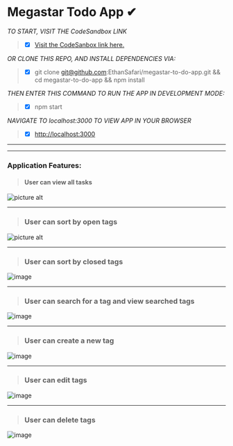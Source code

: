 # Megastar Todo App ✔ # 

_TO START, VISIT THE CodeSandbox LINK_

 > - [x] [Visit the CodeSanbox link here.](https://codesandbox.io/p/github/EthanSafari/megastar-to-do-app/draft/objective-perlman?layout=%257B%2522sidebarPanel%2522%253A%2522EXPLORER%2522%252C%2522rootPanelGroup%2522%253A%257B%2522direction%2522%253A%2522horizontal%2522%252C%2522contentType%2522%253A%2522UNKNOWN%2522%252C%2522type%2522%253A%2522PANEL_GROUP%2522%252C%2522id%2522%253A%2522ROOT_LAYOUT%2522%252C%2522panels%2522%253A%255B%257B%2522type%2522%253A%2522PANEL_GROUP%2522%252C%2522contentType%2522%253A%2522UNKNOWN%2522%252C%2522direction%2522%253A%2522vertical%2522%252C%2522id%2522%253A%2522clkr3kfqh000h3o6ppaqsifx4%2522%252C%2522sizes%2522%253A%255B70.10064411867381%252C29.899355881326187%255D%252C%2522panels%2522%253A%255B%257B%2522type%2522%253A%2522PANEL_GROUP%2522%252C%2522contentType%2522%253A%2522EDITOR%2522%252C%2522direction%2522%253A%2522horizontal%2522%252C%2522id%2522%253A%2522EDITOR%2522%252C%2522panels%2522%253A%255B%257B%2522type%2522%253A%2522PANEL%2522%252C%2522contentType%2522%253A%2522EDITOR%2522%252C%2522id%2522%253A%2522clkr3kfqh000c3o6p4hiz335v%2522%257D%255D%252C%2522sizes%2522%253A%255B100%255D%257D%252C%257B%2522type%2522%253A%2522PANEL_GROUP%2522%252C%2522contentType%2522%253A%2522SHELLS%2522%252C%2522direction%2522%253A%2522horizontal%2522%252C%2522id%2522%253A%2522SHELLS%2522%252C%2522panels%2522%253A%255B%257B%2522type%2522%253A%2522PANEL%2522%252C%2522contentType%2522%253A%2522SHELLS%2522%252C%2522id%2522%253A%2522clkr3kfqh000e3o6pvqt66r5d%2522%257D%255D%252C%2522sizes%2522%253A%255B100%255D%257D%255D%257D%252C%257B%2522type%2522%253A%2522PANEL_GROUP%2522%252C%2522contentType%2522%253A%2522DEVTOOLS%2522%252C%2522direction%2522%253A%2522vertical%2522%252C%2522id%2522%253A%2522DEVTOOLS%2522%252C%2522panels%2522%253A%255B%257B%2522type%2522%253A%2522PANEL%2522%252C%2522contentType%2522%253A%2522DEVTOOLS%2522%252C%2522id%2522%253A%2522clkr3kfqh000g3o6pr4uac2jf%2522%257D%255D%252C%2522sizes%2522%253A%255B100%255D%257D%255D%252C%2522sizes%2522%253A%255B65.48312102874377%252C34.51687897125623%255D%257D%252C%2522tabbedPanels%2522%253A%257B%2522clkr3kfqh000c3o6p4hiz335v%2522%253A%257B%2522id%2522%253A%2522clkr3kfqh000c3o6p4hiz335v%2522%252C%2522activeTabId%2522%253A%2522clkr3kfqh000b3o6pv3wz9shk%2522%252C%2522tabs%2522%253A%255B%257B%2522id%2522%253A%2522clkr3kfqh000b3o6pv3wz9shk%2522%252C%2522mode%2522%253A%2522permanent%2522%252C%2522type%2522%253A%2522FILE%2522%252C%2522filepath%2522%253A%2522%252FREADME.md%2522%252C%2522state%2522%253A%2522IDLE%2522%257D%252C%257B%2522type%2522%253A%2522FILE%2522%252C%2522filepath%2522%253A%2522%252Fsrc%252Fcomponents%252FAddButton.js%2522%252C%2522id%2522%253A%2522clkr44fac00z73o6pi56wmpwa%2522%252C%2522mode%2522%253A%2522permanent%2522%252C%2522state%2522%253A%2522IDLE%2522%257D%252C%257B%2522type%2522%253A%2522FILE%2522%252C%2522filepath%2522%253A%2522%252Fsrc%252Fcomponents%252FTodoForm.js%2522%252C%2522id%2522%253A%2522clkr47x4002iw3o6pa6d9z4cr%2522%252C%2522mode%2522%253A%2522permanent%2522%252C%2522state%2522%253A%2522IDLE%2522%257D%252C%257B%2522type%2522%253A%2522FILE%2522%252C%2522filepath%2522%253A%2522%252Fsrc%252Fstore%252Ftodos.js%2522%252C%2522id%2522%253A%2522clkrc178z023q3o6pxfksxazl%2522%252C%2522mode%2522%253A%2522temporary%2522%252C%2522state%2522%253A%2522IDLE%2522%257D%255D%257D%252C%2522clkr3kfqh000g3o6pr4uac2jf%2522%253A%257B%2522tabs%2522%253A%255B%257B%2522id%2522%253A%2522clkr3kfqh000f3o6p9hc8w5cs%2522%252C%2522mode%2522%253A%2522permanent%2522%252C%2522type%2522%253A%2522TASK_PORT%2522%252C%2522taskId%2522%253A%2522start%2522%252C%2522port%2522%253A3000%252C%2522path%2522%253A%2522%252F%2522%257D%255D%252C%2522id%2522%253A%2522clkr3kfqh000g3o6pr4uac2jf%2522%252C%2522activeTabId%2522%253A%2522clkr3kfqh000f3o6p9hc8w5cs%2522%257D%252C%2522clkr3kfqh000e3o6pvqt66r5d%2522%253A%257B%2522tabs%2522%253A%255B%257B%2522id%2522%253A%2522clkr3kfqh000d3o6pndy83chw%2522%252C%2522mode%2522%253A%2522permanent%2522%252C%2522type%2522%253A%2522TASK_LOG%2522%252C%2522taskId%2522%253A%2522start%2522%257D%255D%252C%2522id%2522%253A%2522clkr3kfqh000e3o6pvqt66r5d%2522%252C%2522activeTabId%2522%253A%2522clkr3kfqh000d3o6pndy83chw%2522%257D%257D%252C%2522showDevtools%2522%253Atrue%252C%2522showShells%2522%253Atrue%252C%2522showSidebar%2522%253Atrue%252C%2522sidebarPanelSize%2522%253A15%257D "Visit the CodeSanbox link here.")

_OR CLONE THIS REPO, AND INSTALL DEPENDENCIES VIA:_

 > - [x] git clone git@github.com:EthanSafari/megastar-to-do-app.git && cd megastar-to-do-app && npm install

_THEN ENTER THIS COMMAND TO RUN THE APP IN DEVELOPMENT MODE:_

 > - [x] npm start

_NAVIGATE TO localhost:3000 TO VIEW APP IN YOUR BROWSER_

> - [x] [http://localhost:3000](http://localhost:3000)

- - - -
- - - -

### Application Features: ###
> #### User can view all tasks #### 
![picture alt](https://github.com/EthanSafari/megastar-to-do-app/assets/94498213/3cc30338-482d-4d9b-9963-9757b5d6b015)

- - - -

>  ### User can sort by open tags ### 
![picture alt](https://github.com/EthanSafari/megastar-to-do-app/assets/94498213/88803476-752f-4de8-95ae-eabf0389efef)

- - - -

>  ### User can sort by closed tags ### 
![image](https://github.com/EthanSafari/megastar-to-do-app/assets/94498213/d6765c70-7b07-4363-b909-9b0eccdb0a86)

- - - -

>  ### User can search for a tag and view searched tags  ### 
![image](https://github.com/EthanSafari/megastar-to-do-app/assets/94498213/f54e3269-11cc-471e-be6b-3682fa4ced63)

- - - -

> ### User can create a new tag ### 
![image](https://github.com/EthanSafari/megastar-to-do-app/assets/94498213/440d0a5d-3c70-4306-9256-ccb335bb941c)

- - - -

>  ### User can edit tags ### 
![image](https://github.com/EthanSafari/megastar-to-do-app/assets/94498213/6d45b661-45ec-4316-b6d5-1bb0ba256d7a)

- - - -

> ###  User can delete tags  ### 
![image](https://github.com/EthanSafari/megastar-to-do-app/assets/94498213/96408abf-4fa7-4a0c-aed7-d370a9359366)



